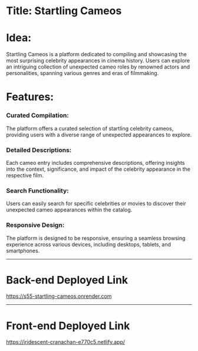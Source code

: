﻿
# Title: Startling Cameos

# Idea:
Startling Cameos is a platform dedicated to compiling and showcasing the most surprising celebrity appearances in cinema history. Users can explore an intriguing collection of unexpected cameo roles by renowned actors and personalities, spanning various genres and eras of filmmaking.

# Features:
### Curated Compilation:
The platform offers a curated selection of startling celebrity cameos, providing users with a diverse range of unexpected appearances to explore.

### Detailed Descriptions:
Each cameo entry includes comprehensive descriptions, offering insights into the context, significance, and impact of the celebrity appearance in the respective film.

### Search Functionality: 
Users can easily search for specific celebrities or movies to discover their unexpected cameo appearances within the catalog.

### Responsive Design: 
The platform is designed to be responsive, ensuring a seamless browsing experience across various devices, including desktops, tablets, and smartphones.

***

# Back-end Deployed Link
 https://s55-startling-cameos.onrender.com

 ***

# Front-end Deployed Link
 https://iridescent-cranachan-e770c5.netlify.app/